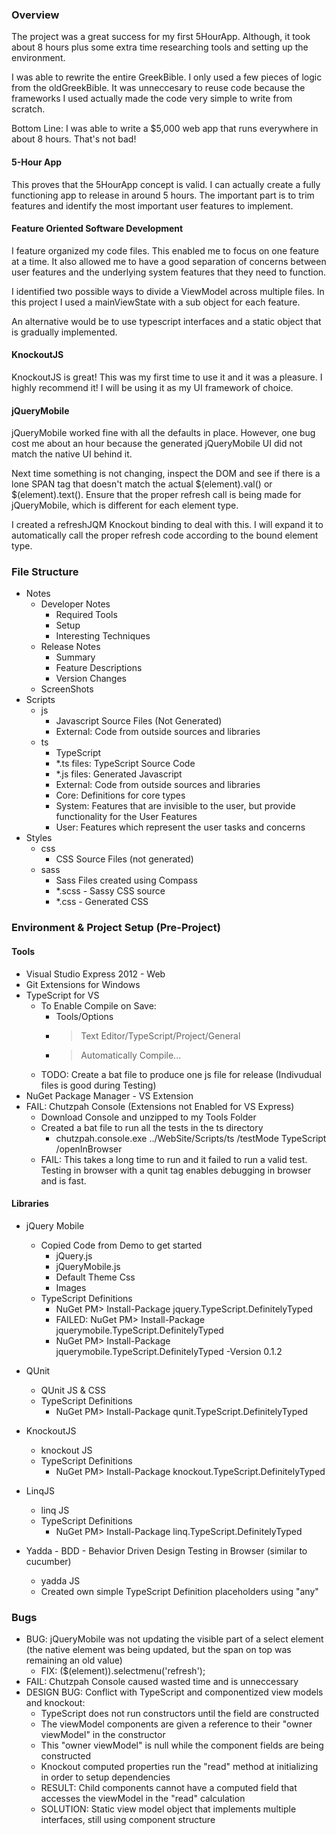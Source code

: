 ### Overview

The project was a great success for my first 5HourApp. Although, it took about 8 hours plus some extra time researching tools and setting up the environment.

I was able to rewrite the entire GreekBible. I only used a few pieces of logic from the oldGreekBible. 
It was unneccesary to reuse code because the frameworks I used actually made the code very simple to write from scratch.

Bottom Line: I was able to write a $5,000 web app that runs everywhere in about 8 hours. That's not bad!

#### 5-Hour App

This proves that the 5HourApp concept is valid. I can actually create a fully functioning app to release in around 5 hours. 
The important part is to trim features and identify the most important user features to implement.

#### Feature Oriented Software Development

I feature organized my code files. This enabled me to focus on one feature at a time. It also allowed me to have a good separation of concerns between user features
and the underlying system features that they need to function.

I identified two possible ways to divide a ViewModel across multiple files. In this project I used a mainViewState with a sub object for each feature. 

An alternative would be to use typescript interfaces and a static object that is gradually implemented.

#### KnockoutJS

KnockoutJS is great! This was my first time to use it and it was a pleasure. I highly recommend it! I will be using it as my UI framework of choice.

#### jQueryMobile

jQueryMobile worked fine with all the defaults in place. 
However, one bug cost me about an hour because the generated jQueryMobile UI did not match the native UI behind it.

Next time something is not changing, inspect the DOM and see if there is a lone SPAN tag that doesn't match the actual $(element).val() or $(element).text().
Ensure that the proper refresh call is being made for jQueryMobile, which is different for each element type.

I created a refreshJQM Knockout binding to deal with this. I will expand it to automatically call the proper refresh code according to the bound element type.



### File Structure

- Notes
	- Developer Notes
		- Required Tools
		- Setup
		- Interesting Techniques
	- Release Notes
		- Summary
		- Feature Descriptions
		- Version Changes
	- ScreenShots
- Scripts
	- js
		- Javascript Source Files (Not Generated)
		- External: Code from outside sources and libraries
	- ts
		- TypeScript
		- *.ts files: TypeScript Source Code
		- *.js files: Generated Javascript
		- External: Code from outside sources and libraries
		- Core: Definitions for core types
		- System: Features that are invisible to the user, but provide functionality for the User Features
		- User: Features which represent the user tasks and concerns
- Styles
	- css
		- CSS Source Files (not generated)
	- sass
		- Sass Files created using Compass
		- *.scss - Sassy CSS source
		- *.css - Generated CSS


### Environment & Project Setup (Pre-Project)

#### Tools

- Visual Studio Express 2012 - Web
- Git Extensions for Windows
- TypeScript for VS
	- To Enable Compile on Save:
		- Tools/Options
		- > Text Editor/TypeScript/Project/General
		- > Automatically Compile...
	- TODO: Create a bat file to produce one js file for release (Indivudual files is good during Testing)
- NuGet Package Manager - VS Extension
- FAIL: Chutzpah Console (Extensions not Enabled for VS Express)
	- Download Console and unzipped to my Tools Folder
	- Created a bat file to run all the tests in the ts directory
		- chutzpah.console.exe ../WebSite/Scripts/ts /testMode TypeScript /openInBrowser
	- FAIL: This takes a long time to run and it failed to run a valid test. Testing in browser with a qunit tag enables debugging in browser and is fast.
	 
#### Libraries

- jQuery Mobile
	- Copied Code from Demo to get started
		- jQuery.js
		- jQueryMobile.js
		- Default Theme Css
		- Images
	- TypeScript Definitions
		- NuGet PM> Install-Package jquery.TypeScript.DefinitelyTyped
		- FAILED: NuGet PM> Install-Package jquerymobile.TypeScript.DefinitelyTyped
		- NuGet PM> Install-Package jquerymobile.TypeScript.DefinitelyTyped -Version 0.1.2
- QUnit
	- QUnit JS & CSS
	- TypeScript Definitions
		- NuGet PM> Install-Package qunit.TypeScript.DefinitelyTyped

- KnockoutJS
	- knockout JS
	- TypeScript Definitions
		- NuGet PM> Install-Package knockout.TypeScript.DefinitelyTyped

- LinqJS
	- linq JS
	- TypeScript Definitions
		- NuGet PM> Install-Package linq.TypeScript.DefinitelyTyped

- Yadda - BDD - Behavior Driven Design Testing in Browser (similar to cucumber)
	- yadda JS
	- Created own simple TypeScript Definition placeholders using "any"


### Bugs

- BUG: jQueryMobile was not updating the visible part of a select element (the native element was being updated, but the span on top was remaining an old value)
	- FIX: (<any>$(element)).selectmenu('refresh');
- FAIL: Chutzpah Console caused wasted time and is unneccessary
- DESIGN BUG: Conflict with TypeScript and componentized view models and knockout:
	- TypeScript does not run constructors until the field are constructed
	- The viewModel components are given a reference to their "owner viewModel" in the constructor
	- This "owner viewModel" is null while the component fields are being constructed
	- Knockout computed properties run the "read" method at initializing in order to setup dependencies
	- RESULT: Child components cannot have a computed field that accesses the viewModel in the "read" calculation
	- SOLUTION: Static view model object that implements multiple interfaces, still using component structure